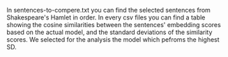 In sentences-to-compere.txt you can find the selected sentences from Shakespeare's Hamlet in order.
In every csv files you can find a table showing the cosine similarities between the sentences' embedding scores based on the actual model, and the standard deviations of the similarity scores.
We selected for the analysis the model which pefroms the highest SD. 